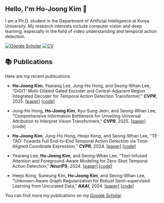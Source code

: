 
## Hello, I'm Ho-Joong Kim 👋

I am a Ph.D. student in the Department of Artificial Intelligence at Korea University.
My research interests include computer vision and deep learning, especially in the field of video understanding and temporal action detection.

[![Google Scholar](https://img.shields.io/badge/Google%20Scholar-4285F4?style=for-the-logo&logo=google-scholar&logoColor=white)](https://scholar.google.com/citations?user=magC6DgAAAAJ&hl=ko)
[![CV](https://img.shields.io/badge/CV-FF7139?style=for-the-logo&logo=adobe&logoColor=white)](https://dotori-hj.github.io/CV.pdf)

## 📚 Publications

Here are my recent publications.

- **Ho-Joong Kim**, Yearang Lee, Jung-Ho Hong, and Seong-Whan Lee, "DiGIT: Multi-Dilated Gated Encoder and Central-Adjacent Region Integrated Decoder for Temporal Action Detection Transformer," **_CVPR_**, 2025. [[paper]](https://arxiv.org/abs/2505.05711) [[code]](https://github.com/Dotori-HJ/DiGIT)

- Jung-Ho Hong, **Ho-Joong Kim**, Kyu-Sung Jeon, and Seong-Whan Lee, "Comprehensive Information Bottleneck for Unveiling Universal Attribution to Interpret Vision Transformers," **_CVPR_**, 2025. [[paper]](https://openaccess.thecvf.com/content/CVPR2025/papers/Hong_Comprehensive_Information_Bottleneck_for_Unveiling_Universal_Attribution_to_Interpret_Vision_CVPR_2025_paper.pdf) [code]

- **Ho-Joong Kim**, Jung-Ho Hong, Heejo Kong, and Seong-Whan Lee, "TE-TAD: Towards Full End-to-End Temporal Action Detection via Time-Aligned Coordinate Expression," **_CVPR_**, 2024. [[paper]](https://arxiv.org/abs/2404.02405) [[code]](https://github.com/Dotori-HJ/TE-TAD)

- Yearang Lee, **Ho-Joong Kim**, and Seong-Whan Lee, "Text-Infused Attention and Foreground-Aware Modeling for Zero-Shot Temporal Action Detection," **_NeurIPS_**, 2024. [[paper]](https://openreview.net/forum?id=kS9dciADtY) [[code]](https://github.com/YearangLee/Ti-FAD)

- Heejo Kong, Suneung Kim, **Ho-Joong Kim**, and Seong-Whan Lee, "Unknown-Aware Graph Regularization for Robust Semi-supervised Learning from Uncurated Data," **_AAAI_**, 2024. [[paper]](https://ojs.aaai.org/index.php/AAAI/article/view/29227) [[code]](https://github.com/heejokong/UAGreg)

You can find more my publications on my [Google Scholar](https://scholar.google.com/citations?user=magC6DgAAAAJ&hl=ko).

<!-- ### Languages or Tools

- C/C++
- Python
- OpenCV
- Pytorch -->

<!-- ![Ho-Joong's GitHub stats](https://github-readme-stats.vercel.app/api?username=dotori-hj&show_icons=true&hide_border=True&include_all_commits=True&hide=prs) -->
